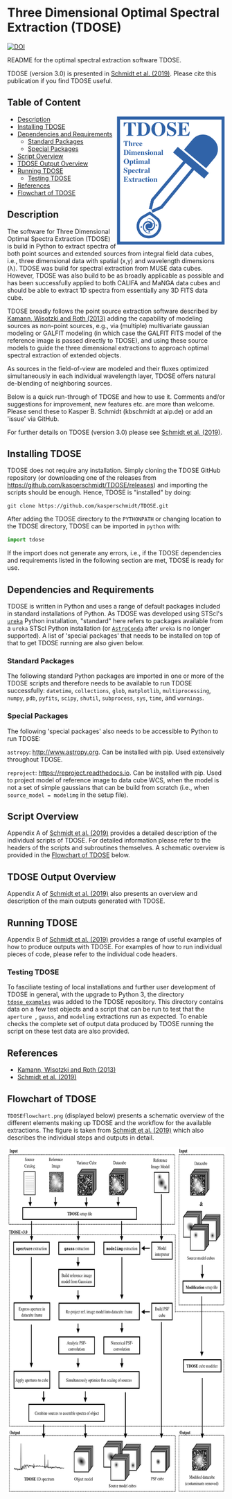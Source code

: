 
# Three Dimensional Optimal Spectral Extraction (TDOSE)

[![DOI](https://zenodo.org/badge/93055275.svg)](https://zenodo.org/badge/latestdoi/93055275)

README for the optimal spectral extraction software TDOSE.

TDOSE (version 3.0) is presented in [Schmidt et al. (2019)](#references). Please cite this publication if you find TDOSE useful. 

## Table of Content
<a href="TDOSElogo.png"><img src="TDOSElogo.png" align="right" height="300" ></a>

- [Description](#description)
- [Installing TDOSE](#installing-tdose)
- [Dependencies and Requirements](#dependencies-and-requirements)
  - [Standard Packages](#standard-packages)
  - [Special Packages](#special-packages)
- [Script Overview](#script-overview)
- [TDOSE Output Overview](#tdose-output-overview) 
- [Running TDOSE](#running-tdose)
  - [Testing TDOSE](#testing-tdose) 
- [References](#references)
- [Flowchart of TDOSE](#flowchart-of-tdose)

## Description

The software for Three Dimensional Optimal Spectra Extraction (TDOSE) is build in Python to extract spectra of both point sources and extended sources from integral field data cubes, i.e., three dimensional data with spatial (x,y) and wavelength dimensions (λ). TDOSE was build for spectral extraction from MUSE data cubes. However, TDOSE was also build to be as broadly applicable as possible and has been successfully applied to both CALIFA and MaNGA data cubes and should be able to extract 1D spectra from essentially any 3D FITS data cube.

TDOSE broadly follows the point source extraction software described by [Kamann, Wisotzki and Roth (2013)](#references) adding the capability of modeling sources as non-point sources, e.g., via (multiple) multivariate gaussian modeling or GALFIT modeling (in which case the GALFIT FITS model of the reference image is passed directly to TDOSE), and using these source models to guide the three dimensional extractions to approach optimal spectral extraction of extended objects.

As sources in the field-of-view are modeled and their fluxes optimized simultaneously in each individual wavelength layer, TDOSE offers natural de-blending of neighboring sources.

Below is a quick run-through of TDOSE and how to use it. Comments and/or suggestions for improvement, new features etc. are more than welcome. Please send these to Kasper B. Schmidt (kbschmidt at aip.de) or add an 'issue' via GitHub.

For further details on TDOSE (version 3.0) please see [Schmidt et al. (2019)](#references).

## Installing TDOSE

TDOSE does not require any installation. Simply cloning the TDOSE GitHub repository (or downloading one of the releases from https://github.com/kasperschmidt/TDOSE/releases) and importing the scripts should be enough.
Hence, TDOSE is "installed" by doing:
```
git clone https://github.com/kasperschmidt/TDOSE.git
```
After adding the TDOSE directory to the `PYTHONPATH` or changing location to the TDOSE directory, TDOSE can be imported in `python` with:
```python
import tdose
```
If the import does not generate any errors, i.e., if the TDOSE dependencies and requirements listed in the following section are met, TDOSE is ready for use. 

## Dependencies and Requirements

TDOSE is written in Python and uses a range of default packages included in standard installations of Python. As TDOSE was developed using STScI's [`ureka`](http://ssb.stsci.edu/ureka/) Python installation, "standard" here refers to packages available from a `ureka` STScI Python installation (or [`AstroConda`](#http://astroconda.readthedocs.io/en/latest/) after `ureka` is no longer supported). A list of 'special packages' that needs to be installed on top of that to get TDOSE running are also given below.

### Standard Packages

The following standard Python packages are imported in one or more of the TDOSE scripts and therefore needs to be available to run TDOSE successfully: 
`datetime`,
`collections`, 
`glob`,
`matplotlib`,
`multiprocessing`,
`numpy`,
`pdb`,
`pyfits`,
`scipy`,
`shutil`,
`subprocess`,
`sys`,
`time`, and
`warnings`.

### Special Packages

The following 'special packages' also needs to be accessible to Python to run TDOSE:

`astropy`: http://www.astropy.org. Can be installed with pip. Used extensively throughout TDOSE. 

`reproject`: https://reproject.readthedocs.io. Can be installed with pip. Used to project model of reference image to data cube WCS, when the model is not a set of simple gaussians that can be build from scratch (i.e., when `source_model = modelimg` in the setup file).

## Script Overview

Appendix A of [Schmidt et al. (2019)](#references) provides a detailed description of the individual scripts of TDOSE. For detailed information please refer to the headers of the scripts and subroutines themselves. 
A schematic overview is provided in the [Flowchart of TDOSE](#flowchart-of-tdose) below.

## TDOSE Output Overview

Appendix A of [Schmidt et al. (2019)](#references) 
also presents an overview and description of the main outputs generated with TDOSE. 

## Running TDOSE

Appendix B of [Schmidt et al. (2019)](#references) provides a range of useful examples of how to produce outputs with TDOSE. For examples of how to run individual pieces of code, please refer to the individual code headers.

### Testing TDOSE

To fasciliate testing of local installations and further user development of TDOSE in general, with the upgrade to Python 3, the directory [`tdose_examples`](https://github.com/kasperschmidt/TDOSE/tree/master/tdose_examples) was added to the TDOSE repository. This directory contains data on a few test objects and a script that can be run to test that the `aperture `, `gauss`, and `modelimg` extractions run as expected. To enable checks the complete set of output data produced by TDOSE running the script on these test data are also provided.

## References 

- [Kamann, Wisotzki and Roth (2013)](http://ui.adsabs.harvard.edu/abs/2013A%26A...549A..71K)
- [Schmidt et al. (2019)](http://ui.adsabs.harvard.edu/abs/2019arXiv190605891S)

## Flowchart of TDOSE
`TDOSEflowchart.png` (displayed below) presents a schematic overview of the different elements making up TDOSE and the workflow for the available extractions. The figure is taken from [Schmidt et al. (2019)](#references) which also describes the individual steps and outputs in detail.

<a href="TDOSEflowchart.png"><img src="TDOSEflowchart.png" align="center" height="800" ></a>


